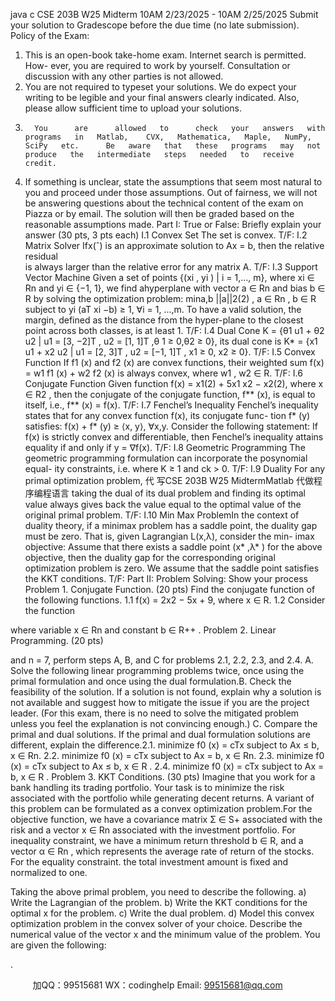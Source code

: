 java c
CSE 203B W25 Midterm 10AM 2/23/2025 - 10AM 2/25/2025 
Submit   your   solution   to   Gradescope   before   the   due   time   (no   late   submission).
Policy of the Exam: 
1.    This   is   an   open-book   take-home   exam.    Internet   search   is   permitted.    How-   ever,   you   are   required   to   work   by   yourself.    Consultation   or   discussion   with   any other   parties   is   not   allowed.
2.   You are not required to typeset your   solutions.   We   do   expect   your   writing   to   be   legible   and   your   final   answers   clearly   indicated.   Also,   please   allow   sufficient time   to   upload   your   solutions.
3.       You      are      allowed   to      check   your   answers   with   programs   in   Matlab,    CVX,   Mathematica,   Maple,   NumPy,   SciPy   etc.      Be   aware   that   these   programs   may   not   produce   the   intermediate   steps   needed   to   receive   credit.
4.   If   something   is   unclear, state   the   assumptions   that   seem   most   natural   to   you and   proceed   under   those   assumptions.    Out   of   fairness, we   will   not   be   answering questions   about   the   technical   content   of   the   exam   on   Piazza   or   by   email.    The solution   will   then   be   graded   based   on   the   reasonable   assumptions   made.
Part I: True or False: Briefly explain your answer (30   pts,   3   pts   each)
I.1   Convex   Set
The   set  is   convex.   T/F:
I.2   Matrix   Solver
Ifx(ˆ) is   an   approximate   solution   to Ax = b,   then   the   relative   residual  
is   always   larger   than   the   relative   error  for   any   matrix A.
T/F:
I.3   Support   Vector   Machine
Given   a   set   of   points   {(xi   ,   yi   )   | i   =   1,...,   m}, where   xi      ∈   Rn      and   yi      ∈   {−1, 1}, we find   ahyperplane   with   vector   a   ∈   Rn      and   bias   b   ∈   R   by   solving   the   optimization problem:   mina,b    ||a||2(2)   , a ∈   Rn   ,   b   ∈   R      subject   to   yi   (aT   xi   −b) ≥   1,   ∀i   =   1, ...,m.
To   have   a   valid   solution,   the   margin,   defined   as   the   distance   from   the   hyper-plane   to   the   closest   point   across   both   classes,   is   at   least   1.   T/F: 
I.4   Dual   Cone
K   =   {θ1   u1   + θ2   u2      | u1    =   [3, −2]T ,   u2    =   [1, 1]T ,θ   1    ≥   0,θ2    ≥   0},   its   dual   cone   is
K*      = {x1   u1    + x2   u2    |   u1    =   [2,   3]T   ,   u2    =   [−1, 1]T   ,   x1    ≥   0,   x2    ≥   0}.
T/F:
I.5   Convex   Function
If   f1   (x)   and   f2   (x)   are   convex   functions,   their   weighted   sum   f(x)   = w1   f1   (x) +   w2   f2   (x)   is always convex,   where   w1   ,   w2    ∈   R.
T/F:
I.6   Conjugate   Function
Given   function   f(x)   = x1(2)   + 5x1   x2    −   x2(2),   where   x   ∈   R2   ,   then   the   conjugate   of   the   conjugate   function,   f**   (x),   is   equal   to   itself,   i.e.,   f**   (x) = f(x).
T/F:
I.7   Fenchel’s   Inequality
Fenchel’s   inequality   states   that   for   any   convex   function   f(x), its   conjugate   func-   tion   f*   (y)   satisfies:   f(x) + f*   (y)   ≥   ⟨x,   y⟩,            ∀x,y.
Consider   the   following   statement:    If   f(x)   is   strictly   convex   and   differentiable,   then   Fenchel’s   inequality   attains   equality   if and   only   if y =   ∇f(x).
T/F:
I.8   Geometric   Programming
The geometric programming formulation can incorporate the posynomial equal- 
ity constraints,   i.e.  where   K ≥ 1   and   ck      > 0.
T/F:
I.9   Duality
For   any   primal   optimization   problem, 代 写CSE 203B W25 MidtermMatlab
代做程序编程语言  taking   the   dual   of   its   dual   problem   and   finding   its   optimal value   always   gives   back the value   equal   to   the   optimal   value
of the   original   primal   problem.   T/F:
I.10   Min   Max   ProblemIn   the   context   of duality   theory,   if   a   minimax   problem   has   a   saddle   point,   the   duality   gap   must   be   zero.   That   is,   given   Lagrangian   L(x,λ),   consider   the   min-   imax   objective:
Assume   that   there   exists   a   saddle   point   (x*   ,λ*   )   for   the   above   objective,   then the duality gap for the corresponding   original   optimization   problem   is   zero.   We   assume   that   the   saddle   point   satisfies   the   KKT   conditions.
T/F:
Part II: Problem Solving:    Show your process 
Problem   1.   Conjugate   Function.    (20   pts)
Find   the   conjugate   function   of the   following   functions.
1.1   f(x)   =   2x2   −   5x + 9,   where   x   ∈   R.
1.2   Consider   the   function

where   variable   x   ∈   Rn    and   constant   b   ∈   R++   .
Problem   2.   Linear   Programming.    (20   pts)

and   n   =   7,   perform   steps   A,   B,   and   C   for   problems   2.1,   2.2,   2.3,   and   2.4.
A. Solve   the   following   linear   programming   problems   twice, once   using   the   primal   formulation   and   once   using   the   dual   formulation.B.   Check   the   feasibility   of the   solution.   If a   solution   is   not   found,   explain   why   a   solution   is   not   available   and   suggest   how   to   mitigate   the   issue   if you   are   the project   leader.    (For   this   exam,   there   is   no   need   to   solve   the   mitigated   problem unless   you   feel   the   explanation   is   not   convincing   enough.)
C.   Compare   the   primal   and   dual   solutions.   If the   primal   and   dual   formulation   solutions   are   different,   explain   the   difference.2.1.   minimize   f0   (x) = cTx   subject   to   Ax   ≤   b,   x   ∈   Rn.   2.2.   minimize   f0   (x) = cTx   subject   to   Ax   =   b,   x   ∈   Rn.   2.3.   minimize   f0   (x) = cTx   subject   to   Ax   ≤   b,   x   ∈   R .   2.4.   minimize   f0   (x) = cTx   subject   to   Ax   =   b,   x   ∈   R .
Problem   3.   KKT   Conditions.      (30   pts)
Imagine that you work for a bank   handling   its trading   portfolio.   Your   task   is   to   minimize the risk   associated with the   portfolio while   generating   decent   returns.   A variant   of this   problem   can   be   formulated   as   a   convex   optimization   problem.For   the   objective   function, we   have   a   covariance   matrix   Σ   ∈   S+    associated with   the   risk   and   a   vector   x      ∈ Rn      associated   with   the   investment   portfolio.   For   inequality   constraint,   we   have   a   minimum   return   threshold   b   ∈ R,   and   a vector   α   ∈ Rn   ,   which   represents   the   average   rate   of   return   of   the   stocks.    For the equality constraint.   the   total investment   amount   is   fixed   and   normalized   to   one.

Taking   the   above   primal   problem,   you   need   to   describe   the   following.
a)   Write   the   Lagrangian   of the   problem.
b) Write the   KKT   conditions   for   the   optimal   x   for   the   problem.
c)   Write   the   dual   problem.
d)   Model   this   convex   optimization   problem   in   the   convex   solver   of your   choice.   Describe   the   numerical   value   of   the   vector   x   and   the   minimum   value   of   the   problem.   You   are   given   the   following:

.





         
加QQ：99515681  WX：codinghelp  Email: 99515681@qq.com
